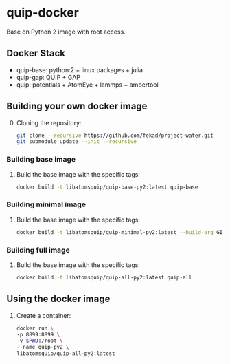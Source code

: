# quip-docker

Base on Python 2 image with root access.

## Docker Stack

- quip-base: python:2 + linux packages + julia
- quip-gap: QUIP + GAP
- quip: potentials + AtomEye + lammps + ambertool 


## Building your own docker image
0. Cloning the repository:
   ```bash
   git clone --recursive https://github.com/fekad/project-water.git
   git submodule update --init --recursive
   ```
### Building base image
1. Build the base image with the specific tags:
   ```bash
   docker build -t libatomsquip/quip-base-py2:latest quip-base
   ```

### Building minimal image
1. Build the base image with the specific tags:
   ```bash
   docker build -t libatomsquip/quip-minimal-py2:latest --build-arg GITHUB_TOKEN=... quip-minimal
   ```

### Building full image
1. Build the base image with the specific tags:
   ```bash
   docker build -t libatomsquip/quip-all-py2:latest quip-all
   ```

## Using the docker image
1. Create a container:
   ```bash
   docker run \
   -p 8899:8899 \
   -v $PWD:/root \
   --name quip-py2 \
   libatomsquip/quip-all-py2:latest 
   ```





